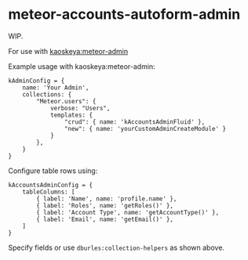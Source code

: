 # meteor-accounts-autoform-admin

WIP.

For use with [kaoskeya:meteor-admin](https://atmospherejs.com/kaoskeya/admin)

Example usage with kaoskeya:meteor-admin:

```
kAdminConfig = {
    name: 'Your Admin',
    collections: {
        "Meteor.users": { 
            verbose: "Users",
            templates: { 
                "crud": { name: 'kAccountsAdminFluid' },
                "new": { name: 'yourCustomAdminCreateModule' }
            } 
        },
    }
}
```

Configure table rows using:

```
kAccountsAdminConfig = {
    tableColumns: [
        { label: 'Name', name: 'profile.name' },
        { label: 'Roles', name: 'getRoles()' },
        { label: 'Account Type', name: 'getAccountType()' },
        { label: 'Email', name: 'getEmail()' },
    ]
}
```

Specify fields or use `dburles:collection-helpers` as shown above.
